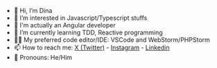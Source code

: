 - 👋 Hi, I’m Dina
- 👀 I’m interested in Javascript/Typescript stuffs
- 💼 I'm actually an Angular developer
- 🌱 I’m currently learning TDD, Reactive programming
- 👨‍💻 My preferred code editor/IDE: VSCode and WebStorm/PHPStorm
- 📫 How to reach me: [X (Twitter)](https://twitter.com/rdinakely) - [Instagram](https://www.instagram.com/drakotonirina) - [Linkedin](https://www.linkedin.com/in/rdinakely/)
- 🧑 Pronouns: He/Him

<!---
rdinakely/rdinakely is a ✨ special ✨ repository because its `README.md` (this file) appears on your GitHub profile.
You can click the Preview link to take a look at your changes.
--->
